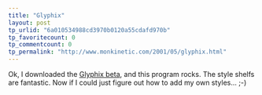 ```yaml
---
title: "Glyphix"
layout: post
tp_urlid: "6a010534988cd3970b0120a55cdafd970b"
tp_favoritecount: 0
tp_commentcount: 0
tp_permalink: "http://www.monkinetic.com/2001/05/glyphix.html"
---
```

Ok, I downloaded the <a href="http://www.oaai.com/">Glyphix beta</a>, and this program rocks. The style shelfs are fantastic. Now if I could just figure out how to add my own styles... ;-)
